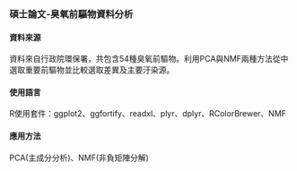 ### 碩士論文-臭氧前驅物資料分析
#### 資料來源 
資料來自行政院環保署，共包含54種臭氧前驅物。利用PCA與NMF兩種方法從中選取重要前驅物並比較選取差異及主要汙染源。

#### 使用語言
R使用套件：ggplot2、ggfortify、readxl、plyr、dplyr、RColorBrewer、NMF

#### 應用方法
PCA(主成分分析)、NMF(非負矩陣分解)
